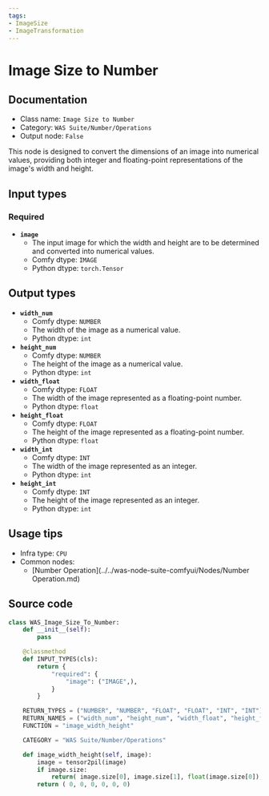 ```yaml
---
tags:
- ImageSize
- ImageTransformation
---
```


# Image Size to Number
## Documentation
- Class name: `Image Size to Number`
- Category: `WAS Suite/Number/Operations`
- Output node: `False`

This node is designed to convert the dimensions of an image into numerical values, providing both integer and floating-point representations of the image's width and height.
## Input types
### Required
- **`image`**
    - The input image for which the width and height are to be determined and converted into numerical values.
    - Comfy dtype: `IMAGE`
    - Python dtype: `torch.Tensor`
## Output types
- **`width_num`**
    - Comfy dtype: `NUMBER`
    - The width of the image as a numerical value.
    - Python dtype: `int`
- **`height_num`**
    - Comfy dtype: `NUMBER`
    - The height of the image as a numerical value.
    - Python dtype: `int`
- **`width_float`**
    - Comfy dtype: `FLOAT`
    - The width of the image represented as a floating-point number.
    - Python dtype: `float`
- **`height_float`**
    - Comfy dtype: `FLOAT`
    - The height of the image represented as a floating-point number.
    - Python dtype: `float`
- **`width_int`**
    - Comfy dtype: `INT`
    - The width of the image represented as an integer.
    - Python dtype: `int`
- **`height_int`**
    - Comfy dtype: `INT`
    - The height of the image represented as an integer.
    - Python dtype: `int`
## Usage tips
- Infra type: `CPU`
- Common nodes:
    - [Number Operation](../../was-node-suite-comfyui/Nodes/Number Operation.md)



## Source code
```python
class WAS_Image_Size_To_Number:
    def __init__(self):
        pass

    @classmethod
    def INPUT_TYPES(cls):
        return {
            "required": {
                "image": ("IMAGE",),
            }
        }

    RETURN_TYPES = ("NUMBER", "NUMBER", "FLOAT", "FLOAT", "INT", "INT")
    RETURN_NAMES = ("width_num", "height_num", "width_float", "height_float", "width_int", "height_int")
    FUNCTION = "image_width_height"

    CATEGORY = "WAS Suite/Number/Operations"

    def image_width_height(self, image):
        image = tensor2pil(image)
        if image.size:
            return( image.size[0], image.size[1], float(image.size[0]), float(image.size[1]), image.size[0], image.size[1] )
        return ( 0, 0, 0, 0, 0, 0)

```
